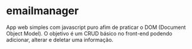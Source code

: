 # emailmanager
App web simples com javascript puro afim de praticar o DOM (Document Object Model). O objetivo é um CRUD básico no front-end podendo adicionar, alterar e deletar uma informação.

